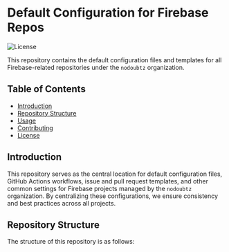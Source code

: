 # Default Configuration for Firebase Repos

![License](https://img.shields.io/badge/license-MIT-blue.svg)

This repository contains the default configuration files and templates for all Firebase-related repositories under the `nodoubtz` organization.

## Table of Contents

- [Introduction](#introduction)
- [Repository Structure](#repository-structure)
- [Usage](#usage)
- [Contributing](#contributing)
- [License](#license)

## Introduction

This repository serves as the central location for default configuration files, GitHub Actions workflows, issue and pull request templates, and other common settings for Firebase projects managed by the `nodoubtz` organization. By centralizing these configurations, we ensure consistency and best practices across all projects.

## Repository Structure

The structure of this repository is as follows:
